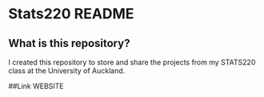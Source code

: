 # Stats220 README

## What is this repository?
I created this repository to store and share the projects from my STATS220 class at the University of Auckland.

##Link
WEBSITE
